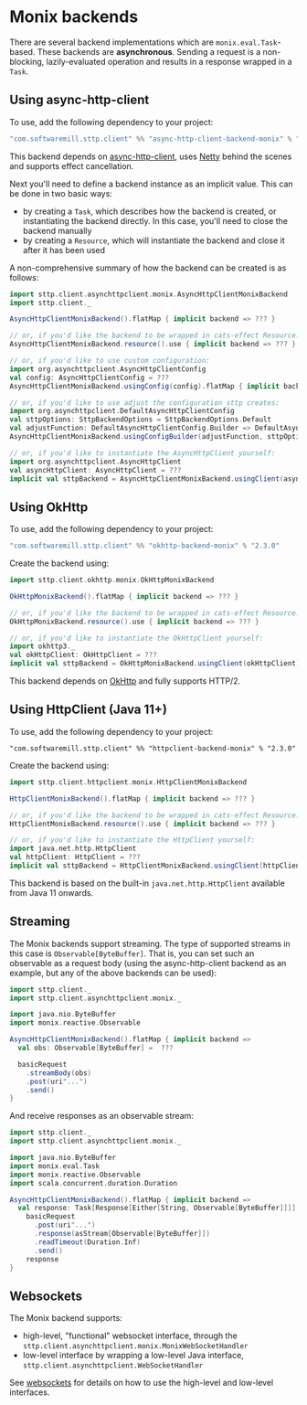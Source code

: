 # Monix backends

There are several backend implementations which are `monix.eval.Task`-based. These backends are **asynchronous**. Sending a request is a non-blocking, lazily-evaluated operation and results in a response wrapped in a `Task`. 

## Using async-http-client

To use, add the following dependency to your project:

```scala
"com.softwaremill.sttp.client" %% "async-http-client-backend-monix" % "2.3.0"
```
           
This backend depends on [async-http-client](https://github.com/AsyncHttpClient/async-http-client), uses [Netty](http://netty.io) behind the scenes and supports effect cancellation.

Next you'll need to define a backend instance as an implicit value. This can be done in two basic ways:

* by creating a `Task`, which describes how the backend is created, or instantiating the backend directly. In this case, you'll need to close the backend manually
* by creating a `Resource`, which will instantiate the backend and close it after it has been used

A non-comprehensive summary of how the backend can be created is as follows:

```scala
import sttp.client.asynchttpclient.monix.AsyncHttpClientMonixBackend
import sttp.client._

AsyncHttpClientMonixBackend().flatMap { implicit backend => ??? }

// or, if you'd like the backend to be wrapped in cats-effect Resource:
AsyncHttpClientMonixBackend.resource().use { implicit backend => ??? }

// or, if you'd like to use custom configuration:
import org.asynchttpclient.AsyncHttpClientConfig
val config: AsyncHttpClientConfig = ???
AsyncHttpClientMonixBackend.usingConfig(config).flatMap { implicit backend => ??? }

// or, if you'd like to use adjust the configuration sttp creates:
import org.asynchttpclient.DefaultAsyncHttpClientConfig
val sttpOptions: SttpBackendOptions = SttpBackendOptions.Default  
val adjustFunction: DefaultAsyncHttpClientConfig.Builder => DefaultAsyncHttpClientConfig.Builder = ???
AsyncHttpClientMonixBackend.usingConfigBuilder(adjustFunction, sttpOptions).flatMap { implicit backend => ??? }

// or, if you'd like to instantiate the AsyncHttpClient yourself:
import org.asynchttpclient.AsyncHttpClient
val asyncHttpClient: AsyncHttpClient = ???  
implicit val sttpBackend = AsyncHttpClientMonixBackend.usingClient(asyncHttpClient)
```

## Using OkHttp

To use, add the following dependency to your project:

```scala
"com.softwaremill.sttp.client" %% "okhttp-backend-monix" % "2.3.0"
```

Create the backend using:

```scala
import sttp.client.okhttp.monix.OkHttpMonixBackend

OkHttpMonixBackend().flatMap { implicit backend => ??? }

// or, if you'd like the backend to be wrapped in cats-effect Resource:
OkHttpMonixBackend.resource().use { implicit backend => ??? }

// or, if you'd like to instantiate the OkHttpClient yourself:
import okhttp3._
val okHttpClient: OkHttpClient = ???
implicit val sttpBackend = OkHttpMonixBackend.usingClient(okHttpClient)
```

This backend depends on [OkHttp](http://square.github.io/okhttp/) and fully supports HTTP/2.

## Using HttpClient (Java 11+)

To use, add the following dependency to your project:

```
"com.softwaremill.sttp.client" %% "httpclient-backend-monix" % "2.3.0"
```

Create the backend using:

```scala
import sttp.client.httpclient.monix.HttpClientMonixBackend

HttpClientMonixBackend().flatMap { implicit backend => ??? }

// or, if you'd like the backend to be wrapped in cats-effect Resource:
HttpClientMonixBackend.resource().use { implicit backend => ??? }

// or, if you'd like to instantiate the HttpClient yourself:
import java.net.http.HttpClient
val httpClient: HttpClient = ???
implicit val sttpBackend = HttpClientMonixBackend.usingClient(httpClient)
```

This backend is based on the built-in `java.net.http.HttpClient` available from Java 11 onwards.

## Streaming

The Monix backends support streaming. The type of supported streams in this case is `Observable[ByteBuffer]`. That is, you can set such an observable as a request body (using the async-http-client backend as an example, but any of the above backends can be used):

```scala
import sttp.client._
import sttp.client.asynchttpclient.monix._

import java.nio.ByteBuffer
import monix.reactive.Observable

AsyncHttpClientMonixBackend().flatMap { implicit backend =>
  val obs: Observable[ByteBuffer] =  ???

  basicRequest
    .streamBody(obs)
    .post(uri"...")
    .send()
}
```

And receive responses as an observable stream:

```scala
import sttp.client._
import sttp.client.asynchttpclient.monix._

import java.nio.ByteBuffer
import monix.eval.Task
import monix.reactive.Observable
import scala.concurrent.duration.Duration

AsyncHttpClientMonixBackend().flatMap { implicit backend =>
  val response: Task[Response[Either[String, Observable[ByteBuffer]]]] =
    basicRequest
      .post(uri"...")
      .response(asStream[Observable[ByteBuffer]])
      .readTimeout(Duration.Inf)
      .send()
    response
}
```

## Websockets

The Monix backend supports:

* high-level, "functional" websocket interface, through the `sttp.client.asynchttpclient.monix.MonixWebSocketHandler`
* low-level interface by wrapping a low-level Java interface, `sttp.client.asynchttpclient.WebSocketHandler`

See [websockets](../websockets.md) for details on how to use the high-level and low-level interfaces.
